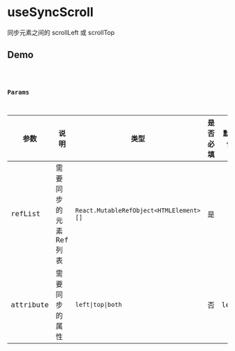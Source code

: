 # useSyncScroll

同步元素之间的 scrollLeft 或 scrollTop

## Demo

<code src="./Demo/Demo1.tsx" />

### Params

| 参数      | 说明                    | 类型                                    | 是否必填 | 默认值 |
| --------- | ----------------------- | --------------------------------------- | -------- | ------ |
| refList   | 需要同步的元素 Ref 列表 | `React.MutableRefObject<HTMLElement>[]` | 是       |        |
| attribute | 需要同步的属性          | `left\|top\|both`                       | 否       | left   |

